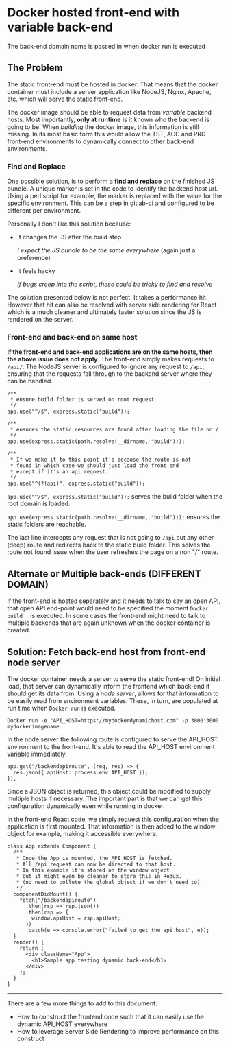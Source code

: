 # Docker hosted front-end with variable back-end

The back-end domain name is passed in when docker run is executed

## The Problem

The static front-end must be hosted in docker. That means that the docker container must include a server application like NodeJS, Nginx, Apache, etc. which will serve the static front-end.

The docker image should be able to request data from *variable* backend hosts. Most importantly, **only at runtime** is it known who the backend is going to be. When *building* the docker image, this information is still missing. In its most basic form this would allow the TST, ACC and PRD front-end environments to dynamically connect to other back-end environments.

### Find and Replace
One possible solution, is to perform a **find and replace** on the finished JS bundle. A unique marker is set in the code to identify the backend host url. Using a perl script for example, the marker is replaced with the value for the specific environment. 
This can be a step in gitlab-ci and configured to be different per environment. 

Personally I don't like this solution because: 
- It changes the JS after the build step

  *I expect the JS bundle to be the same everywhere* (again just a preference)
  
- It feels hacky

  *If bugs creep into the script, these could be tricky to find and resolve*
  
The solution presented below is not perfect. It takes a performance hit. However that hit can also be resolved with server side rendering for React which is a much cleaner and ultimately faster solution since the JS is rendered on the server. 

### Front-end and back-end on same host

**If the front-end and back-end applications are on the same hosts, then the above issue does not apply**. The front-end simply makes requests to `/api/`. The NodeJS server is configured to ignore any request to `/api`, ensuring that the requests fall through to the backend server where they can be handled.

```
/**
 * ensure build folder is served on root request
 */
app.use("^/$", express.static("build"));

/**
 * ensures the static resources are found after loading the file on /
 */
app.use(express.static(path.resolve(__dirname, "build")));

/**
 * If we make it to this point it's because the route is not
 * found in which case we should just load the front-end
 * except if it's an api request.
 */
app.use("^(?!api)", express.static("build"));
```

`app.use("^/$", express.static("build"));` serves the build folder when the root domain is loaded.

`app.use(express.static(path.resolve(__dirname, "build")));` ensures the static folders are reachable.

The last line intercepts any request that is not going to `/api` but any other (deep) route and redirects back to the static build folder. This solves the route not found issue when the user refreshes the page on a non "/" route.

## Alternate or Multiple back-ends (DIFFERENT DOMAIN)

If the front-end is hosted separately and it needs to talk to say an open API, that open API end-point would need to be specified the moment `Docker build .` is executed. In some cases the front-end might need to talk to multiple backends that are again unknown when the docker container is created.

## Solution: Fetch back-end host from front-end node server

The docker container needs a server to serve the static front-end!
On initial load, that server can dynamically inform the frontend which back-end it should get its data from. Using a _node server_, allows for that information to be easily read from environment variables. These, in turn, are populated at run time when `Docker run` is executed.

```
Docker run -e "API_HOST=https://mydockerdynamichost.com" -p 3000:3000 mydockerimagename
```

In the node server the following route is configured to serve the API_HOST environment to the front-end. It's able to read the API_HOST environment variable immediately. 

```
app.get("/backendapiroute", (req, res) => {
  res.json({ apiHost: process.env.API_HOST });
});
```

Since a JSON object is returned, this object could be modified to supply multiple hosts if necessary. The important part is that we can get this configuration dynamically even while running in docker.

In the front-end React code, we simply request this configuration when the application is first mounted. That information is then added to the window object for example, making it accessible everywhere.

```
class App extends Component {
  /**
   * Once the App is mounted, the API_HOST is fetched.
   * All /api request can now be directed to that host.
   * In this example it's stored on the window object
   * but it might even be cleaner to store this in Redux.
   * (no need to pollute the global object if we don't need to)
   */
  componentDidMount() {
    fetch("/backendapiroute")
      .then(rsp => rsp.json())
      .then(rsp => {
        window.apiHost = rsp.apiHost;
      })
      .catch(e => console.error("failed to get the api host", e));
  }
  render() {
    return (
      <div className="App">
        <h1>Sample app testing dynamic back-end</h1>
      </div>
    );
  }
}
```


---
There are a few more things to add to this document: 
- How to construct the frontend code such that it can easily use the dynamic API_HOST everywhere
- How to leverage Server Side Rendering to improve performance on this construct
